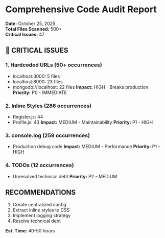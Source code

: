 # Comprehensive Code Audit Report
**Date:** October 25, 2025  
**Total Files Scanned:** 500+  
**Critical Issues:** 47  

## 🔴 CRITICAL ISSUES

### 1. Hardcoded URLs (50+ occurrences)
- localhost:3000: 5 files
- localhost:8000: 23 files  
- mongodb://localhost: 22 files
**Impact:** HIGH - Breaks production
**Priority:** P0 - IMMEDIATE

### 2. Inline Styles (286 occurrences)
- Register.js: 44
- Profile.js: 43
**Impact:** MEDIUM - Maintainability
**Priority:** P1 - HIGH

### 3. console.log (259 occurrences)
- Production debug code
**Impact:** MEDIUM - Performance
**Priority:** P1 - HIGH

### 4. TODOs (12 occurrences)
- Unresolved technical debt
**Priority:** P2 - MEDIUM

## RECOMMENDATIONS

1. Create centralized config
2. Extract inline styles to CSS
3. Implement logging strategy
4. Resolve technical debt

**Est. Time:** 40-50 hours
